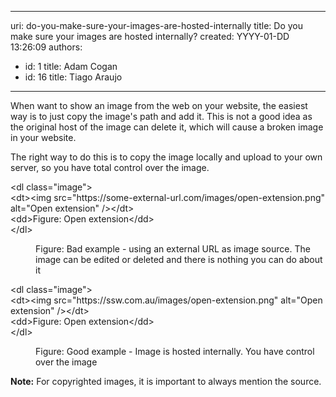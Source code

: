 

---
uri: do-you-make-sure-your-images-are-hosted-internally
title: Do you make sure your images are hosted internally?
created: YYYY-01-DD 13:26:09
authors:
  - id: 1
    title: Adam Cogan
  - id: 16
    title: Tiago Araujo
---




<span class='intro'> When want to show an image from the web on your website, the easiest way is to just copy the image's path and add it. This is not a good idea as the original host of the image can delete it, which will cause a broken image in your website.<br> </span>

<p>The right way to do this is to copy the image locally and upload to your own server, so you have total control over the image.<br></p><p class="ssw15-rteElement-CodeArea">&lt;dl class=&quot;image&quot;&gt;<br>&lt;dt&gt;&lt;img src=&quot;<span class="ssw15-rteStyle-Highlight">https&#58;//some-external-​url.com</span>/images/open-extension.png&quot; alt=&quot;Open extension&quot; /&gt;&lt;/dt&gt;&#160;<br>&lt;dd&gt;Figure&#58; Open extension&lt;/dd&gt;<br>&lt;/dl&gt;<br></p><dd class="ssw15-rteElement-FigureBad">​Figure&#58; Bad example - using an external URL as image source. The image can be edited or deleted and there is nothing you can do about it<br></dd><p class="ssw15-rteElement-CodeArea">​&lt;dl class=&quot;image&quot;&gt;<br>&lt;dt&gt;&lt;img src=&quot;<span class="ssw15-rteStyle-Highlight">https&#58;//ssw.com.au​</span>/images/open-extension.png&quot; alt=&quot;Open extension&quot; /&gt;&lt;/dt&gt;&#160;<br>&lt;dd&gt;Figure&#58; Open extension&lt;/dd&gt;<br>&lt;/dl&gt;​<br></p><dd class="ssw15-rteElement-FigureGood">​Figure&#58; Good example - Image is hosted internally. You have control over the image<br></dd><p class="ssw15-rteElement-P"><b>Note&#58;</b>&#160;For copyrighted images, it is important to always ​​mention the source.​​<br></p>


